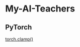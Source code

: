# My-AI-Teachers

## PyTorch

[torch.clamp()](https://pytorch.org/docs/stable/generated/torch.clamp.html)
